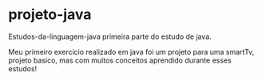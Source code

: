 # projeto-java
Estudos-da-linguagem-java primeira parte do estudo de java.

Meu primeiro exercício realizado em java foi um projeto para uma smartTv, projeto basico, mas com muitos conceitos aprendido durante esses estudos!
